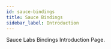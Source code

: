 ```yaml
---
id: sauce-bindings
title: Sauce Bindings
sidebar_label: Introduction
---
```


Sauce Labs Bindings Introduction Page.